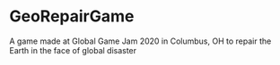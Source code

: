 # GeoRepairGame
A game made at Global Game Jam 2020 in Columbus, OH to repair the Earth in the face of global disaster
